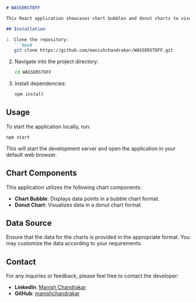  

```markdown
# WASSERSTOFF

This React application showcases chart bubbles and donut charts to visualize data.

## Installation

1. Clone the repository:
   ```bash
   git clone https://github.com/manishchandrakar/WASSERSTOFF.git
   ```

2. Navigate into the project directory:
   ```bash
   cd WASSERSTOFF
   ```

3. Install dependencies:
   ```bash
   npm install
   ```

## Usage

To start the application locally, run:

```bash
npm start
```

This will start the development server and open the application in your default web browser.

## Chart Components

This application utilizes the following chart components:

- **Chart Bubble**: Displays data points in a bubble chart format.
- **Donut Chart**: Visualizes data in a donut chart format.

## Data Source

Ensure that the data for the charts is provided in the appropriate format. You may customize the data according to your requirements.

## Contact

For any inquiries or feedback, please feel free to contact the developer:

- **LinkedIn**: [Manish Chandrakar](https://www.linkedin.com/in/manish-chandrakar-23392b183/)
- **GitHub**: [manishchandrakar](https://github.com/manishchandrakar/)

